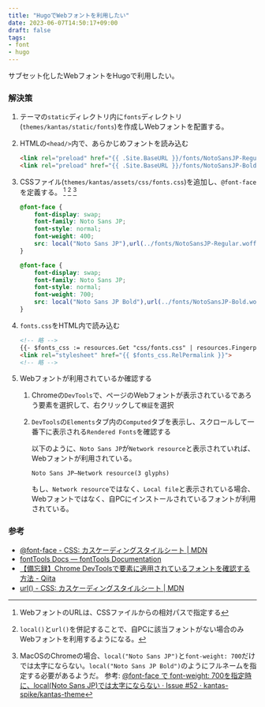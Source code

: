 ```yaml
---
title: "HugoでWebフォントを利用したい"
date: 2023-06-07T14:50:17+09:00
draft: false
tags:
- font
- hugo
---
```


サブセット化したWebフォントをHugoで利用したい。

<!--more-->

### 解決策

1. テーマの`static`ディレクトリ内に`fonts`ディレクトリ(`themes/kantas/static/fonts`)を作成しWebフォントを配置する。
2. HTMLの`<head/>`内で、あらかじめフォントを読み込む

    ~~~html
    <link rel="preload" href="{{ .Site.BaseURL }}/fonts/NotoSansJP-Regular.woff2" as="font" type="font/woff2" crossorigin="anonymous">
    <link rel="preload" href="{{ .Site.BaseURL }}/fonts/NotoSansJP-Bold.woff2" as="font" type="font/woff2" crossorigin="anonymous">
    ~~~

3. CSSファイル(`themes/kantas/assets/css/fonts.css`)を追加し、`@font-face`を定義する。 [^1] [^2] [^3]

    ~~~css
    @font-face {
        font-display: swap;
        font-family: Noto Sans JP;
        font-style: normal;
        font-weight: 400;
        src: local("Noto Sans JP"),url(../fonts/NotoSansJP-Regular.woff2) format("woff2")
    }

    @font-face {
        font-display: swap;
        font-family: Noto Sans JP;
        font-style: normal;
        font-weight: 700;
        src: local("Noto Sans JP Bold"),url(../fonts/NotoSansJP-Bold.woff2) format("woff2")
    }
    ~~~

4. `fonts.css`をHTML内で読み込む

    ~~~html
    <!-- 略 -->
    {{- $fonts_css := resources.Get "css/fonts.css" | resources.Fingerprint -}}
    <link rel="stylesheet" href="{{ $fonts_css.RelPermalink }}">
    <!-- 略 -->
    ~~~

5. Webフォントが利用されているか確認する

    1. Chromeの`DevTools`で、ページのWebフォントが表示されているであろう要素を選択して、右クリックして`検証`を選択
    2. `DevTools`の`Elements`タブ内の`Computed`タブを表示し、スクロールして一番下に表示される`Rendered Fonts`を確認する

        以下のように、`Noto Sans JP`が`Network resource`と表示されていれば、Webフォントが利用されている。

        ~~~text
        Noto Sans JP—Network resource(3 glyphs)
        ~~~

        もし、`Network resource`ではなく、`Local file`と表示されている場合、Webフォントではなく、自PCにインストールされているフォントが利用されている。

### 参考

- [@font-face - CSS: カスケーディングスタイルシート | MDN](https://developer.mozilla.org/ja/docs/Web/CSS/@font-face)
- [fontTools Docs — fontTools Documentation](https://fonttools.readthedocs.io/en/latest/#utilities)
- [【備忘録】Chrome DevToolsで要素に適用されているフォントを確認する方法 - Qiita](https://qiita.com/yuusuke510/items/20bf219e90d22ff283be)
- [url() - CSS: カスケーディングスタイルシート | MDN](https://developer.mozilla.org/ja/docs/Web/CSS/url)

[^1]: WebフォントのURLは、CSSファイルからの相対パスで指定する
[^2]: `local()`と`url()`を併記することで、自PCに該当フォントがない場合のみWebフォントを利用するようになる。
[^3]: MacOSのChromeの場合、`local("Noto Sans JP")`と`font-weight: 700`だけでは太字にならない。`local("Noto Sans JP Bold")`のようにフルネームを指定する必要があるようだ。 参考: [@font-face で font-weight: 700を指定時に、local(Noto Sans JP)では太字にならない · Issue #52 · kantas-spike/kantas-theme](https://github.com/kantas-spike/kantas-theme/issues/52)